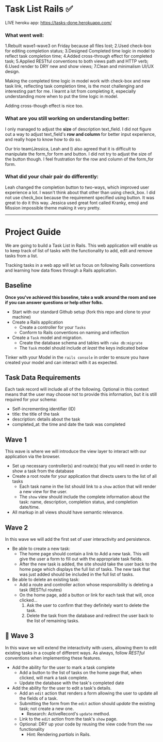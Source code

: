 # Task List Rails ✅
LIVE heroku app: https://tasks-done.herokuapp.com/

### What went well:
1.Rebuilt wave1-wave3 on Friday because all files lost;
2.Used check-box for editing completion status;
3.Designed Completed time logic in model to reflect task completion time;
4.Added cross-through effect for completed task;
5.Applied RESTful conventions to both views path and HTTP verb;
6.Used render to DRY new and show views;
7.Clean and minimalism UI/UX design.

Making the completed time logic in model work with check-box and new task link, reflecting task completion time, is the most challenging and interesting part for me. I learnt a lot from completing it, especially understanding more when to put the time logic in model. 

Adding cross-though effect is nice too.

### What are you still working on understanding better:
I only managed to adjust the **size** of description text_field. 
I did not figure out a way to adjust text_field's **row and column** for better input experience, and really hope to know how to do so.

Our trio team(Jessica, Leah and I) also agreed that it is difficult to manipulate the form_for form and button. I did not try to adjust the size of the button though. I feel frustration for the row and column of the form_for form.


### What did your chair pair do differently:
Leah changed the completion button to two-ways, which improved user experience a lot. I wasn't think about that other than using check_box. I did not use check_box because the requirement specified using button. It was great to do it this way.
Jessica used great font called Kranky, emoji and Mission impossible theme making it very pretty. 

---

# Project Guide

We are going to build a Task List in Rails. This web application will enable us to keep track of list of tasks with the functionality to add, edit and remove tasks from a list.

Tracking tasks in a web app will let us focus on following Rails conventions and learning how data flows through a Rails application.

## Baseline
**Once you've achieved this baseline, take a walk around the room and see if you can answer questions or help other folks.**

- Start with our standard Github setup (fork this repo and clone to your machine)
- Create a Rails application
  - Create a controller for your `Tasks`
  - Conform to Rails conventions on naming and inflection
- Create a `Task` model and migration.
  - Create the database schema and tables with `rake db:migrate`
  - The `Task` model should include _at least_ the keys indicated below

Tinker with your Model in the `rails console` in order to ensure you have created your model and can interact with it as expected.

## Task Data Requirements

Each task record will include all of the following. Optional in this context means that the user may choose not to provide this information, but it is still required for your schema:
- Self-incrementing identifier (ID)
- title: the title of the task
- description: details about the task
- completed_at: the time and date the task was completed

## Wave 1
This wave is where we will introduce the view layer to interact with our application via the browser.

- Set up necessary controller(s) and route(s) that you will need in order to show a task from the database
- Create a root route for your application that directs users to the list of all tasks
  - Each task name in the list should link to a `show` action that will render a new view for the user.
  - The `show` view should include the complete information about the task: name, description, completion status, and completion date/time.
- All markup in all views should have semantic relevance.


 ## Wave 2
In this wave we will add the first set of user interactivity and persistence.

- Be able to create a new task:
  - The home page should contain a link to Add a new task. This will give the user a form to fill out with the appropriate task fields.
  - After the new task is added, the site should take the user back to the home page which displays the full list of tasks. The new task that was just added should be included in the full list of tasks.
- Be able to delete an existing task:
  - Add a route and controller action whose responsibility is deleting a task (RESTful routes)
  - On the home page, add a button or link for each task that will, once clicked...
    1. Ask the user to confirm that they definitely want to delete the task.
    1. Delete the task from the database and redirect the user back to the list of remaining tasks.

## 🌊 Wave 3
In this wave we will extend the interactivity with users, allowing them to edit existing tasks in a couple of different ways. As always, follow _RESTful_ conventions when implementing these features.

- Add the ability for the user to mark a task complete
  - Add a button to the list of tasks on the home page that, when clicked, will mark a task complete.
  - Update the database with the task's completed date
- Add the ability for the user to edit a task's details.
  - Add an `edit` action that renders a form allowing the user to update all the fields of a task.
  - Submitting the form from the `edit` action should _update_ the existing task; not create a new one.
    - Research: ActiveRecord's `update` method.
  - Link to the `edit` action from the task's `show` page.
  - Optional:  DRY up your code by reusing the view code from the `new` functionality
    - Hint: Rendering _partials_ in Rails.
